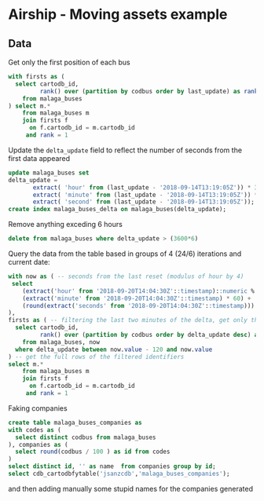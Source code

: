Airship - Moving assets example
==================================

## Data

Get only the first position of each bus

```sql
with firsts as (
  select cartodb_id,
         rank() over (partition by codbus order by last_update) as rank
    from malaga_buses
) select m.*
    from malaga_buses m
    join firsts f
      on f.cartodb_id = m.cartodb_id
     and rank = 1
```

Update the `delta_update` field to reflect the number of seconds from the first data appeared

```sql
update malaga_buses set
delta_update = 
	   extract( 'hour' from (last_update - '2018-09-14T13:19:05Z')) * 3600 + 
       extract( 'minute' from (last_update - '2018-09-14T13:19:05Z')) * 60 +
       extract( 'second' from (last_update - '2018-09-14T13:19:05Z'));
create index malaga_buses_delta on malaga_buses(delta_update);
```

Remove anything exceding 6 hours

```sql
delete from malaga_buses where delta_update > (3600*6)
```

Query the data from the table based in groups of 4 (24/6) iterations and current date:

```sql
with now as ( -- seconds from the last reset (modulus of hour by 4)
 select 
  	(extract('hour' from '2018-09-20T14:04:30Z'::timestamp)::numeric % 4 ) * 3600 + 
    (extract('minute' from '2018-09-20T14:04:30Z'::timestamp) * 60) + 
    (round(extract('seconds' from '2018-09-20T14:04:30Z'::timestamp))) as value 
),
firsts as ( -- filtering the last two minutes of the delta, get only the identifiers of the first occurrence
  select cartodb_id,
         rank() over (partition by codbus order by delta_update desc) as rank
    from malaga_buses, now
  where delta_update between now.value - 120 and now.value
) -- get the full rows of the filtered identifiers
select m.*
    from malaga_buses m
    join firsts f
      on f.cartodb_id = m.cartodb_id
     and rank = 1
```

Faking companies

```sql
create table malaga_buses_companies as 
with codes as (
  select distinct codbus from malaga_buses 
), companies as (
  select round(codbus / 100 ) as id from codes
)
select distinct id, '' as name  from companies group by id;
select cdb_cartodbfytable('jsanzcdb','malaga_buses_companies');
```

and then adding manually some stupid names for the companies generated
